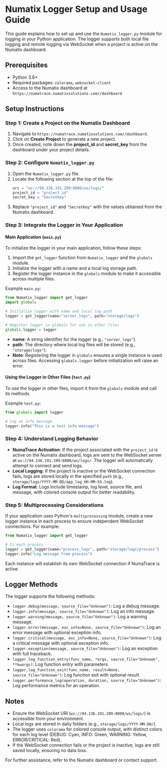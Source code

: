 # Numatix Logger Setup and Usage Guide

This guide explains how to set up and use the `Numatix_logger.py` module for logging in your Python application. The logger supports both local file logging and remote logging via WebSocket when a project is active on the Numatix dashboard.

## Prerequisites
- Python 3.6+
- Required packages: `colorama`, `websocket-client`
- Access to the Numatix dashboard at `https://numatrace.numatixsolutions.com//dashboard`

## Setup Instructions

### Step 1: Create a Project on the Numatix Dashboard
1. Navigate to `https://numatrace.numatixsolutions.com//dashboard`.
2. Click on **Create Project** to generate a new project.
3. Once created, note down the **project_id** and **secret_key** from the dashboard under your project details.

### Step 2: Configure `Numatix_logger.py`
1. Open the `Numatix_logger.py` file.
2. Locate the following section at the top of the file:
   ```python
   uri = "ws://94.136.191.209:8000/ws/logs/"
   project_id = "project_id"
   secret_key = "SecretKey"
   ```
3. Replace `"project_id"` and `"SecretKey"` with the values obtained from the Numatix dashboard.

### Step 3: Integrate the Logger in Your Application

#### Main Application (`main.py`)
To initialize the logger in your main application, follow these steps:

1. Import the `get_logger` function from `Numatix_logger` and the `globals` module.
2. Initialize the logger with a name and a local log storage path.
3. Register the logger instance in the `globals` module to make it accessible across multiple files.

Example `main.py`:
```python
from Numatix_logger import get_logger
import globals

# Initialize logger with name and local log path
logger = get_logger(name="server_logs", path="storage/logs")

# Register logger in globals for use in other files
globals.logger = logger
```

- **name**: A string identifier for the logger (e.g., `"server_logs"`).
- **path**: The directory where local log files will be stored (e.g., `"storage/logs"`).
- **Note**: Registering the logger in `globals` ensures a single instance is used across files. Accessing `globals.logger` before initialization will raise an error.

#### Using the Logger in Other Files (`test.py`)
To use the logger in other files, import it from the `globals` module and call its methods.

Example `test.py`:
```python
from globals import logger

# Log an info message
logger.info("This is a test info message")
```

### Step 4: Understand Logging Behavior
- **NumaTrace Activation**: If the project associated with the `project_id` is active on the Numatix dashboard, logs are sent to the WebSocket server at `ws://94.136.191.209:8000/ws/logs/`. The logger will automatically attempt to connect and send logs.
- **Local Logging**: If the project is inactive or the WebSocket connection fails, logs are stored locally in the specified `path` (e.g., `storage/logs/YYYY-MM-DD/app_log_HH-MM-SS.log`).
- **Log Format**: Logs include timestamp, log level, source file, and message, with colored console output for better readability.

### Step 5: Multiprocessing Considerations
If your application uses Python's `multiprocessing` module, create a new logger instance in each process to ensure independent WebSocket connections. For example:

```python
from Numatix_logger import get_logger

# In each process
logger = get_logger(name="process_logs", path="storage/logs/process")
logger.info("Log message from process")
```

Each instance will establish its own WebSocket connection if NumaTrace is active.

## Logger Methods
The logger supports the following methods:
- `logger.debug(message, source_file="Unknown")`: Log a debug message.
- `logger.info(message, source_file="Unknown")`: Log an info message.
- `logger.warning(message, source_file="Unknown")`: Log a warning message.
- `logger.error(message, exc_info=None, source_file="Unknown")`: Log an error message with optional exception info.
- `logger.critical(message, exc_info=None, source_file="Unknown")`: Log a critical message with optional exception info.
- `logger.exception(message, source_file="Unknown")`: Log an exception with full traceback.
- `logger.log_function_entry(func_name, *args, source_file="Unknown", **kwargs)`: Log function entry with parameters.
- `logger.log_function_exit(func_name, result=None, source_file="Unknown")`: Log function exit with optional result.
- `logger.performance_log(operation, duration, source_file="Unknown")`: Log performance metrics for an operation.


## Notes
- Ensure the WebSocket URI (`ws://94.136.191.209:8000/ws/logs/`) is accessible from your environment.
- Local logs are stored in daily folders (e.g., `storage/logs/YYYY-MM-DD/`).
- The logger uses `colorama` for colored console output, with distinct colors for each log level (DEBUG: Cyan, INFO: Green, WARNING: Yellow, ERROR/CRITICAL: Red).
- If the WebSocket connection fails or the project is inactive, logs are still saved locally, ensuring no data loss.

For further assistance, refer to the Numatix dashboard or contact support.